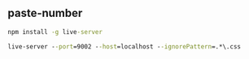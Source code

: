 ## paste-number

```cmd
npm install -g live-server
```
 
```cmd
live-server --port=9002 --host=localhost --ignorePattern=.*\.css
```
